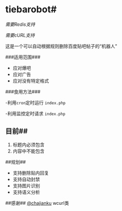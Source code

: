 # tiebarobot#
*需要Redis支持*

*需要cURL支持*

这是一个可以自动根据规则删除百度贴吧帖子的“机器人”

###适用范围###
- 应对爆吧
- 应对广告
- 应对没有特定格式

###食用方法###

-利用`cron`定时运行 `index.php`

-利用监控定时请求 `index.php`
## 目前##
1. 标题内必须包含
2. 内容中不能包含

##规划##

- 支持删除贴内回复
- 支持自动封禁
- 支持图片识别
- 支持语义分析

##感谢##
[@chajianku](//kenvix.com) wcurl类
